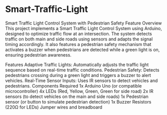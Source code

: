 # Smart-Traffic-Light
Smart Traffic Light Control System with Pedestrian Safety Feature
Overview
This project implements a Smart Traffic Light Control System using Arduino, designed to optimize traffic flow at an intersection. The system detects traffic on both main and side roads using sensors and adapts the signal timing accordingly. It also features a pedestrian safety mechanism that activates a buzzer when pedestrians are detected while a green light is on, ensuring pedestrian awareness.

Features
Adaptive Traffic Lights: Automatically adjusts the traffic light sequence based on real-time traffic conditions.
Pedestrian Safety: Detects pedestrians crossing during a green light and triggers a buzzer to alert vehicles.
Real-Time Sensor Inputs: Uses IR sensors to detect vehicles and pedestrians.
Components Required
1x Arduino Uno (or compatible microcontroller)
4x LEDs (Red, Yellow, Green, Green for side road)
2x IR sensors (to detect vehicles on the main and side roads)
1x Pedestrian sensor (or button to simulate pedestrian detection)
1x Buzzer
Resistors (220Ω for LEDs)
Jumper wires and breadboard
